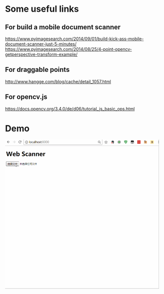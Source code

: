 Some useful links
================

For build a mobile document scanner
---------------
https://www.pyimagesearch.com/2014/09/01/build-kick-ass-mobile-document-scanner-just-5-minutes/
https://www.pyimagesearch.com/2014/08/25/4-point-opencv-getperspective-transform-example/

For draggable points
-------------
http://www.hangge.com/blog/cache/detail_1057.html

For opencv.js
------------
https://docs.opencv.org/3.4.0/de/d06/tutorial_js_basic_ops.html

Demo
=======
![](demo.gif)